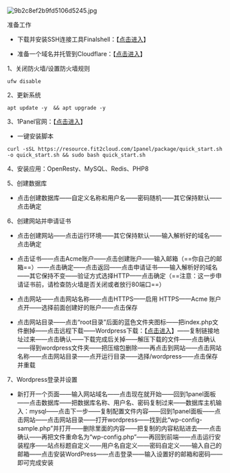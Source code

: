 
![9b2c8ef2b9fd5106d5245.jpg](https://img.yohaman.pp.ua/file/9b2c8ef2b9fd5106d5245.jpg)

准备工作

- 下载并安装SSH连接工具Finalshell：【[点击进入](https://www.hostbuf.com/t/988.html)】

- 准备一个域名并托管到Cloudflare：【[点击进入](https://dash.cloudflare.com/login)】

1、关闭防火墙/设置防火墙规则

```
ufw disable
```

2、更新系统

```
apt update -y  && apt upgrade -y
```

3、1Panel官网：【[点击进入](https://1panel.cn/)】

- 一键安装脚本

```
curl -sSL https://resource.fit2cloud.com/1panel/package/quick_start.sh -o quick_start.sh && sudo bash quick_start.sh
```

4、安装应用：OpenResty、MySQL、Redis、PHP8

5、创建数据库

- 点击创建数据库——自定义名称和用户名——密码随机——其它保持默认——点击确定

6、创建网站并申请证书

- 点击创建网站——点击运行环境——其它保持默认——输入解析好的域名——点击确定

- 点击证书——点击Acme账户——点击创建账户——输入邮箱（==你自己的邮箱==）——点击确定——点击返回——点击申请证书——输入解析好的域名——其它保持不变——验证方式选择HTTP——点击确定（==注意：这一步申请证书前，请检查防火墙是否关闭或者放行80端口==）

- 点击网站——点击网站名称——点击HTTPS——启用 HTTPS——Acme 账户点开——选择前面创建好的账户——点击保存

- 点击网站目录——点击“root目录”后面的蓝色文件夹图标——把index.php文件删掉——点击远程下载——Wordpress下载：【[点击进入](https://cn.wordpress.org/download/)】——复制链接地址过来——点击确认——下载完成后关掉——解压下载的文件——点击确认——得到wordpress文件夹——把压缩包删除——再点击到网站——点击网站名称——点击网站目录——点开运行目录——选择/wordpress——点击保存并重载

7、Wordpress登录并设置

- 新打开一个页面——输入网站域名——点击现在就开始——回到1panel面板——点击数据库——把数据库名称、用户名、密码复制过来——数据库主机输入：mysql——点击下一步——复制配置文件内容——回到1panel面板——点击网站——点击网站目录——打开wordpress——找到此“wp-config-sample.php”并打开——删除里面的内容——把复制的内容粘贴进去——点击确认——再把文件重命名为“wp-config.php”——再回到前端——点击运行安装程序——站点标题自定义——用户名自定义——密码自定义——输入自己的邮箱——点击安装WordPress——点击登录——输入设置好的邮箱和密码——即可完成安装